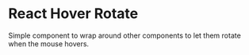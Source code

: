 # React Hover Rotate

Simple component to wrap around other components to let them rotate when the mouse hovers.
